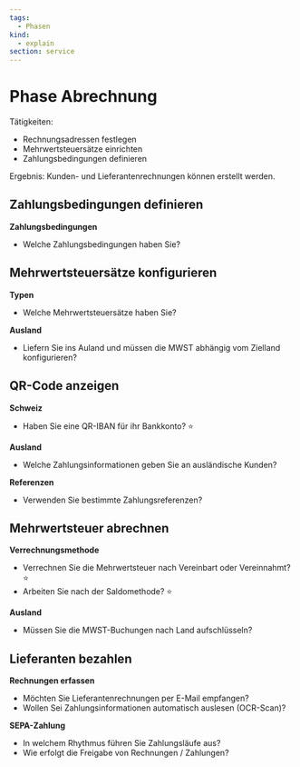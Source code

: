 ```yaml
---
tags:
  - Phasen
kind:
  - explain
section: service
---
```

# Phase Abrechnung

Tätigkeiten:

- Rechnungsadressen festlegen
- Mehrwertsteuersätze einrichten
- Zahlungsbedingungen definieren

Ergebnis: Kunden- und Lieferantenrechnungen können erstellt werden.

## Zahlungsbedingungen definieren

**Zahlungsbedingungen**

* Welche Zahlungsbedingungen haben Sie?

## Mehrwertsteuersätze konfigurieren

**Typen**

* Welche Mehrwertsteuersätze haben Sie?

**Ausland**

* Liefern Sie ins Auland und müssen die MWST abhängig vom Zielland konfigurieren?

## QR-Code anzeigen

**Schweiz**

* Haben Sie eine QR-IBAN für ihr Bankkonto? ⭐

**Ausland**

* Welche Zahlungsinformationen geben Sie an ausländische Kunden?

**Referenzen**

* Verwenden Sie bestimmte Zahlungsreferenzen?

## Mehrwertsteuer abrechnen

**Verrechnungsmethode**

* Verrechnen Sie die Mehrwertsteuer nach Vereinbart oder Vereinnahmt? ⭐
* Arbeiten Sie nach der Saldomethode? ⭐

**Ausland**

* Müssen Sie die MWST-Buchungen nach Land aufschlüsseln?

## Lieferanten bezahlen

**Rechnungen erfassen**

* Möchten Sie Lieferantenrechnungen per E-Mail empfangen?
* Wollen Sei Zahlungsinformationen automatisch auslesen (OCR-Scan)?

**SEPA-Zahlung**

* In welchem Rhythmus führen Sie Zahlungsläufe aus?
* Wie erfolgt die Freigabe von Rechnungen / Zahlungen?